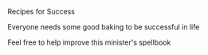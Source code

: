 Recipes for Success

Everyone needs some good baking to be successful in life

Feel free to help improve this minister's spellbook
